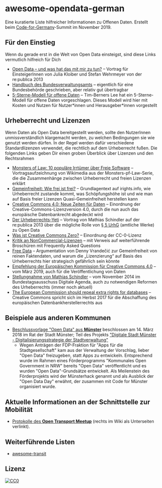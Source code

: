 # awesome-opendata-german
Eine kuratierte Liste hilfreicher Informationen zu Offenen Daten. Erstellt beim [Code-for-Germany](https://codefor.de)-Summit im November 2019.

## Für den Einstieg

Wenn du gerade erst in die Welt von Open Data einsteigst, sind diese Links vermutlich hilfreich für Dich

* [Open Data – und was hat das mit mir zu tun?](https://www.youtube.com/watch?v=QBSNr6UXIJg) – Vortrag für EinsteigerInnen von Julia Kloiber und Stefan Wehrmeyer von der re:publica 2013
* [Handbuch des Bundesverwaltungsamts](https://www.bva.bund.de/DE/Services/Behoerden/Beratung/Beratungszentrum/Methoden/_documents/stda_open_data.html) – eigentlich für eine Bundesbehörde geschrieben, aber relativ gut übertragbar
* [5-Sterne-Modell für offene Daten](https://5stardata.info/de) – Tim-Berners Lee hat ein 5-Sterne-Modell für offene Daten vorgeschlagen. Dieses Modell wird hier mit Kosten und Nutzen für Nutzer\*innen und Herausgeber\*innen vorgestellt

## Urheberrecht und Lizenzen

Wenn Daten als Open Data bereitgestellt werden, sollte den NutzerInnen unmissverständlich klargemacht werden, zu welchen Bedingungen sie wie genutzt werden dürfen. In der Regel werden dafür verschiedene Standardlizenzen verwendet, die rechtlich auf dem Urheberrecht fußen. Die folgenden Links geben Dir einen groben Überblick über Lizenzen und den Rechtsrahmen

* [Monsters of Law: 10 populäre Irrtümer über Freie Software](https://www.youtube.com/watch?v=M1Ut92SaWk8) – Vortragsaufzeichnung von Wikimedia aus der Monsters-pf-Law-Serie, die die Zusammenhänge zwischen Urheberrecht und freien Lizenzen erklärt
* [Gemeinfreiheit: Wie frei ist frei?](https://irights.info/artikel/gemeinfreiheit-wie-frei-ist-frei/29619) – Grundlagentext auf irights.info, wie Urheberrecht zustande kommt, was Schöpfungshöhe ist und wie man auf Basis freier Lizenzen Quasi-Gemeinfreiheit herstellen kann
* [Creative Commons 4.0: Neue Zeiten für Daten](https://irights.info/artikel/john-weitzmann-freie-lizenzen-neue-zeiten-fur-daten/20676) – Einordnung der Creative-Commons-Lizenzversion 4.0, durch die nun auch das europäische Datenbankrecht abgedeckt wird
* [Der Urheberrechts-Yeti](https://www.youtube.com/watch?v=yVnDp6zKGpk) – Vortrag von Mathias Schindler auf der re:publica 2013 über die mögliche Rolle von [§ 5 UrhG](https://www.gesetze-im-internet.de/urhg/__5.html) (amtliche Werke) zu Open Data
* [Was ist Creative Commons Zero?](https://irights.info/artikel/was-ist-cc0/28750) – Einordnung der CC-0-Lizenz
* [Kritik an NonCommercial-Lizenzen](https://irights.info/artikel/oer-creative-commons-noncommercial/28879) – mit Verweis auf weiterführende Broschüren mit Frequently Asked Questions
* [Free Data](http://simia.net/wiki/Free_data) – Argumentation von Denny Vrandečić zur Gemeinfreiheit von reinen Faktendaten, und warum die „Lizenzierung“ auf Basis des Urheberrechts hier strategisch gefährlich sein könnte
* [Empfehlung der Europäischen Kommission für Creative Commons 4.0](https://ec.europa.eu/jrc/en/news/commission-makes-it-even-easier-citizens-reuse-all-information-it-publishes-online) – vom März 2019, auch für die Veröffentlichung von Daten
* [Stellungnahme von Mathias Schindler](https://www.bundestag.de/resource/blob/338566/b05a12fb8dbfbab56423bc0c9c3a75d8/stellungnahme_schindler-data.pdf) – vom November 2014 im Bundestagsausschuss Digitale Agenda, auch zu notwendigen Reformen des Urheberrechts (immer noch aktuell)
* [The European Commission should repeal extra rights for databases](https://creativecommons.org/2017/08/30/european-commission-repeal-extra-rights-databases/) – Creative Commons spricht sich im Herbst 2017 für die Abschaffung des europäischen Datenbankherstellerrechts aus


## Beispiele aus anderen Kommunen

- [Beschlussvorlage "Open Data" aus **Münster**](https://www.stadt-muenster.de/sessionnet/sessionnetbi/getfile.php?id=418200&type=do) beschlossen am 14. März 2018 im Rat der Stadt Münster; Teil des Projekts ["Digitale Stadt Münster - Digitalisierungsstrategie der Stadtverwaltung"](https://www.stadt-muenster.de/sessionnet/sessionnetbi/vo0050.php?__kvonr=2004042826&voselect=10896)
  - Wegen Anträgen der FDP-Fraktion für "Apps für die Stadtgesellschaft" kam aus der Verwaltung der Vorschlag, lieber "Open Data" freizugeben, statt Apps zu entwickeln. Entsprechend wurde im Rahmen eines Förderprogramms "Kommunales Open Government in NRW" bereits "Open Data" veröffentlicht und es wurden "Open Data"-Grundsätze entwickelt. Als Meilenstein des Förderprojekts wird der Münsterhack genannt und als Ausblick der "Open Data Day" erwähnt, der zusammen mit Code for Münster organisiert wurde.
  
 ## Aktuelle Informationen an der Schnittstelle zur Mobilität
 - [Protokolle des **Open Transport Meetup**](https://github.com/transportkollektiv/meetup/wiki) (rechts im Wiki als Unterseiten verlinkt).

## Weiterführende Listen

* [awesome-transit](https://github.com/CUTR-at-USF/awesome-transit)

## Lizenz

[![CC0](http://mirrors.creativecommons.org/presskit/buttons/88x31/svg/cc-zero.svg)](https://creativecommons.org/publicdomain/zero/1.0/)
